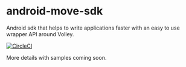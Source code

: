 # android-move-sdk 

Android sdk that helps to write applications faster with an easy to use wrapper API around Volley. 

[![CircleCI](https://circleci.com/gh/android-garage/android-move-sdk/tree/master.svg?style=svg)](https://circleci.com/gh/android-garage/android-move-sdk/tree/master)

More details with samples coming soon.
